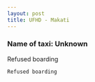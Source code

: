 ```yaml
---
layout: post
title: UFHD - Makati
---
```


### Name of taxi: Unknown

Refused boarding 

```Refused boarding```

